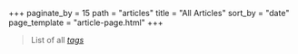 +++
paginate_by = 15
path = "articles"
title = "All Articles"
sort_by = "date"
page_template = "article-page.html"
+++

> List of all *[tags](/tags)*
